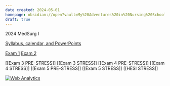 ```yaml
---
date created: 2024-05-01
homepage: obsidian://open?vault=My%20Adventures%20in%20Nursing%20School&file=My%20Adventures%20in%20Nursing%20School
draft: true
---
```

2024 MedSurg I

[Syllabus, calendar, and PowerPoints](https://www.dropbox.com/scl/fo/mkskgwzw02mp376sah3ug/AFZ_waPrBNwhTovee_--o9g?rlkey=ej43t6059ubkunfwd59hdli0g&st=flk4zhtg&dl=0)

[Exam 1](https://www.remnote.com/a/Exam-1-Adult-Health/65bbeede1c9020eca42576c3)
[Exam 2](https://www.remnote.com/a/Exam-2-Adult-Health/65dc90f60ebd191df0362a1f)

[[Exam 3 PRE-STRESS]]
[[Exam 3 STRESS]]
[[Exam 4 PRE-STRESS]]
[[Exam 4 STRESS]]
[[Exam 5 PRE-STRESS]]
[[Exam 5 STRESS]]
[[HESI STRESS]]

<!-- Default Statcounter code for Adventures in Nursing
School https://nursing-garden.vercel.app/ -->
<script type="text/javascript">
var sc_project=12995007; 
var sc_invisible=1; 
var sc_security="2fe9eacc"; 
</script>
<script type="text/javascript"
src="https://www.statcounter.com/counter/counter.js"
async></script>
<noscript><div class="statcounter"><a title="Web Analytics"
href="https://statcounter.com/" target="_blank"><img
class="statcounter"
src="https://c.statcounter.com/12995007/0/2fe9eacc/1/"
alt="Web Analytics"
referrerPolicy="no-referrer-when-downgrade"></a></div></noscript>
<!-- End of Statcounter Code -->